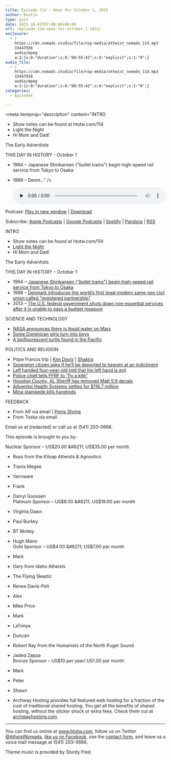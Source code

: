 ```yaml
---
title: Episode 114 – News for October 1, 2015
author: Dustin
type: post
date: 2015-10-01T07:00:00+00:00
url: /episode-114-news-for-october-1-2015/
enclosure:
  - |
    https://cdn.nomads.studio/file/nsp-media/atheist_nomads_114.mp3
    33447936
    audio/mpeg
    a:2:{s:8:"duration";s:8:"00:55:42";s:8:"explicit";s:1:"0";}
audio_file:
  - |
    https://cdn.nomads.studio/file/nsp-media/atheist_nomads_114.mp3
    33447936
    audio/mpeg
    a:2:{s:8:"duration";s:8:"00:55:42";s:8:"explicit";s:1:"0";}
categories:
  - Episodes

---
```

<div itemscope itemtype="http://schema.org/AudioObject">
  <meta itemprop="name" content="Episode 114 &#8211; News for October 1, 2015" />
  
  <meta itemprop="uploadDate" content="2015-10-01T01:00:00-06:00" />
  
  <meta itemprop="encodingFormat" content="audio/mpeg" />
  
  <meta itemprop="duration" content="PT55M42S" />
  
  <meta itemprop="description" content="INTRO
* Show notes can be found at htotw.com/114
* Light the Night
* Hi Mom and Dad!

The Early Adventists

THIS DAY IN HISTORY - October 1
* 1964 – Japanese Shinkansen (&quot;bullet trains&quot;) begin high-speed rail service from Tokyo to Osaka
* 1989 – Denm..." />
  
  <meta itemprop="contentUrl" content="https://dts.podtrac.com/redirect.mp3/cdn.nomads.studio/file/nsp-media/atheist_nomads_114.mp3" />
  
  <meta itemprop="contentSize" content="31.9" />
  </p> 
  
  <div class="powerpress_player" id="powerpress_player_8371">
    <audio class="wp-audio-shortcode" id="audio-5122-115" preload="none" style="width: 100%;" controls="controls"><source type="audio/mpeg" src="https://dts.podtrac.com/redirect.mp3/cdn.nomads.studio/file/nsp-media/atheist_nomads_114.mp3?_=115" /><a href="https://dts.podtrac.com/redirect.mp3/cdn.nomads.studio/file/nsp-media/atheist_nomads_114.mp3">https://dts.podtrac.com/redirect.mp3/cdn.nomads.studio/file/nsp-media/atheist_nomads_114.mp3</a></audio>
  </div>
</div>

<p class="powerpress_links powerpress_links_mp3">
  Podcast: <a href="https://dts.podtrac.com/redirect.mp3/cdn.nomads.studio/file/nsp-media/atheist_nomads_114.mp3" class="powerpress_link_pinw" target="_blank" title="Play in new window" onclick="return powerpress_pinw('https://htotw.com/?powerpress_pinw=5122-podcast');" rel="nofollow">Play in new window</a> | <a href="https://dts.podtrac.com/redirect.mp3/cdn.nomads.studio/file/nsp-media/atheist_nomads_114.mp3" class="powerpress_link_d" title="Download" rel="nofollow" download="atheist_nomads_114.mp3">Download</a>
</p>

<p class="powerpress_links powerpress_subscribe_links">
  Subscribe: <a href="https://podcasts.apple.com/us/podcast/humanists-take-on-the-world/id530050098?mt=2&ls=1" class="powerpress_link_subscribe powerpress_link_subscribe_itunes" target="_blank" title="Subscribe on Apple Podcasts" rel="nofollow">Apple Podcasts</a> | <a href="https://www.google.com/podcasts?feed=aHR0cDovL2F0aGVpc3Rub21hZHMubGlic3luLmNvbS9yc3M%3D" class="powerpress_link_subscribe powerpress_link_subscribe_googleplay" target="_blank" title="Subscribe on Google Podcasts" rel="nofollow">Google Podcasts</a> | <a href="https://open.spotify.com/show/3LzK2xZGike6Tc1GEMtMbr?si=LieN9SNuTpq96smuaUsH8A" class="powerpress_link_subscribe powerpress_link_subscribe_spotify" target="_blank" title="Subscribe on Spotify" rel="nofollow">Spotify</a> | <a href="https://www.pandora.com/podcast/atheist-nomads/PC:10122?corr=62071012&part=ug" class="powerpress_link_subscribe powerpress_link_subscribe_pandora" target="_blank" title="Subscribe on Pandora" rel="nofollow">Pandora</a> | <a href="https://htotw.com/feed/podcast/" class="powerpress_link_subscribe powerpress_link_subscribe_rss" target="_blank" title="Subscribe via RSS" rel="nofollow">RSS</a>
</p>

INTRO  
* Show notes can be found at htotw.com/114  
* <a href="http://pages.lightthenight.org/oswim/Boise15/DWilliams" target="_blank" rel="noopener">Light the Night</a>  
* Hi Mom and Dad!

The Early Adventists

THIS DAY IN HISTORY &#8211; October 1  
* 1964 – <a href="https://en.wikipedia.org/wiki/Shinkansen" target="_blank" rel="noopener">Japanese Shinkansen (&#8220;bullet trains&#8221;) begin high-speed rail service from Tokyo to Osaka</a>  
* 1989 – <a href="http://www.inakost.sk/clanky_foto/file/Dansko.pdf" target="_blank" rel="noopener">Denmark introduces the world&#8217;s first legal modern same-sex civil union called &#8220;registered partnership&#8221;</a>  
* 2013 – <a href="https://en.wikipedia.org/wiki/United_States_federal_government_shutdown_of_2013" target="_blank" rel="noopener">The U.S. federal government shuts down non-essential services after it is unable to pass a budget measure</a>

SCIENCE AND TECHNOLOGY  
* <a href="http://news.nationalgeographic.com/2015/09/150928-mars-liquid-water-confirmed-surface-streaks-space-astronomy/" target="_blank" rel="noopener">NASA announces there is liquid water on Mars</a>  
* <a href="http://www.telegraph.co.uk/news/science/science-news/11874711/The-astonishing-village-where-little-girls-turn-into-boys-aged-12.html" target="_blank" rel="noopener">Some Dominican girls turn into boys</a>  
* <a href="http://www.cnn.com/2015/09/29/world/biofluorescent-sea-turtle-discovered/index.html" target="_blank" rel="noopener">A biofluorescent turtle found in the Pacific</a>

POLITICS AND RELIGION  
* Pope Francis trip | <a href="http://www.npr.org/sections/thetwo-way/2015/09/30/444671535/kim-davis-and-pope-francis-reportedly-had-a-private-meeting-in-dc" target="_blank" rel="noopener">Kim Davis</a> | <a href="http://www.billboard.com/articles/videos/live/6708160/shakira-imagine-united-nations" target="_blank" rel="noopener">Shakira</a>  
* <a href="http://kdlg.org/post/togiak-sovereign-citizen-indicted-unpaid-child-support" target="_blank" rel="noopener">Sovereign citizen asks if he’ll be deported to heaven at an indictment</a>  
* <a href="http://kfor.com/2015/09/21/oklahoma-pre-k-teacher-allegedly-calls-being-left-handed-evil-and-sinister/?preview_id=475112" target="_blank" rel="noopener">Left handed four-year-old told that his left hand is evil</a>  
* <a href="http://www.patheos.com/blogs/friendlyatheist/2015/09/29/police-chief-to-atheist-group-go-fly-a-kite/" target="_blank" rel="noopener">Police chief tells FFRF to “fly a kite”</a>  
* <a href="http://www.dothaneagle.com/news/local/blessed-are-the-peacemakers-decals-removed-from-sheriff-s-vehicles/article_21bd0ef0-677e-11e5-93a1-036b1c1be57e.html" target="_blank" rel="noopener">Houston County, AL Sheriff has removed Matt 5:9 decals</a>  
* <a href="http://www.corporatecrimereporter.com/news/200/adventist-health-system-to-pay-118-7-million-to-settle-false-claims-charge/" target="_blank" rel="noopener">Adventist Health Systems settles for $118.7 million</a>  
* <a href="https://en.wikipedia.org/wiki/2015_Mina_stampede" target="_blank" rel="noopener">Mina stampede kills hundreds</a>

FEEDBACK  
* From Alf via email | <a href="https://en.m.wikipedia.org/wiki/Chao_Mae_Tuptim_shrine" target="_blank" rel="noopener">Penis Shrine</a>  
* From Toska via email

Email us at [redacted] or call us at (541) 203-0666.

This episode is brought to you by:

Nuclear Sponsor &#8211; US$20.00 &#8211; US$35.00 per month  
* Russ from the Kitsap Atheists & Agnostics  
* Travis Megee  
* Vernware  
* Frank  
* Darryl Goossen  
Platinum Sponsor &#8211; US$8.00 &#8211; US$19.00 per month  
* Virginia Dawn  
* Paul Burkey  
* BT Motley  
* Hugh Mann  
Gold Sponsor &#8211; US$4.00 &#8211; US$7.00 per month  
* Mark  
* Gary from Idaho Atheists  
* The Flying Skeptic  
* Renee Davis-Pelt  
* Alex  
* Mike Price  
* Mark  
* LaTonya  
* Duncan  
* Robert Ray from the Humanists of the North Puget Sound  
* Jaded Zappa  
Bronze Sponsor &#8211; US$10 per year/ US1.00 per month  
* Mark  
* Peter  
* Shawn

* Archway Hosting provides full featured web hosting for a fraction of the cost of traditional shared hosting. You get all the benefits of shared hosting, without the sticker shock or extra fees. Check them out at <a href="http://archwayhosting.com/" target="_blank" rel="noopener">archwayhosting.com</a>.

<hr width="500" />

You can find us online at <a href="https://www.htotw.com/" target="_blank" rel="noopener">www.htotw.com</a>, follow us on Twitter <a href="https://twitter.com/AtheistNomads" target="_blank" rel="noopener">@AtheistNomads</a>, <a href="https://htotw.com/facebook" target="_blank" rel="noopener">like us on Facebook</a>, use the [contact form](https://htotw.com/contact), and leave us a voice mail message at (541) 203-0666.

Theme music is provided by Sturdy Fred.